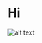 # Hi

![alt text](<https://www.brides.com/thmb/6lkxLDY4QGnuYOxPCxPUEHg-hd0=/960x960/smart/filters:no_upscale()/How-to-Send-Digital-Invitations-0dcf76c167ba4b0880ace27c236de2f8-1e9eabc866bf4d0a8f39145a1a84cd09.jpg>)
